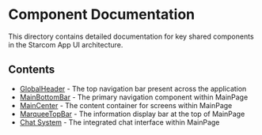 # Component Documentation

This directory contains detailed documentation for key shared components in the Starcom App UI architecture.

## Contents

- [GlobalHeader](./global-header.md) - The top navigation bar present across the application
- [MainBottomBar](./main-bottom-bar.md) - The primary navigation component within MainPage
- [MainCenter](./main-center.md) - The content container for screens within MainPage
- [MarqueeTopBar](./marquee-top-bar.md) - The information display bar at the top of MainPage
- [Chat System](./chat-system.md) - The integrated chat interface within MainPage
